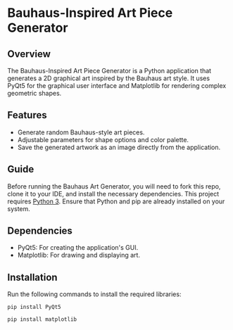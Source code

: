 # Bauhaus-Inspired Art Piece Generator

## Overview
The Bauhaus-Inspired Art Piece Generator is a Python application that generates a 2D graphical art inspired by the Bauhaus art style. It uses PyQt5 for the graphical user interface and Matplotlib for rendering complex geometric shapes.

## Features
- Generate random Bauhaus-style art pieces.
- Adjustable parameters for shape options and color palette.
- Save the generated artwork as an image directly from the application.

## Guide
Before running the Bauhaus Art Generator, you will need to fork this repo, clone it to your IDE, and install the necessary dependencies. This project requires [Python 3](https://www.python.org/downloads/windows/). Ensure that Python and pip are already installed on your system.

## Dependencies
- PyQt5: For creating the application's GUI.
- Matplotlib: For drawing and displaying art.

## Installation
Run the following commands to install the required libraries:
```
pip install PyQt5
```
```
pip install matplotlib
```

